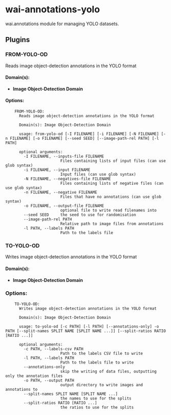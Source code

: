 # wai-annotations-yolo
wai.annotations module for managing YOLO datasets. 

## Plugins
### FROM-YOLO-OD
Reads image object-detection annotations in the YOLO format

#### Domain(s):
- **Image Object-Detection Domain**

#### Options:
```
    FROM-YOLO-OD:
      Reads image object-detection annotations in the YOLO format

      Domain(s): Image Object-Detection Domain

      usage: from-yolo-od [-I FILENAME] [-i FILENAME] [-N FILENAME] [-n FILENAME] [-o FILENAME] [--seed SEED] [--image-path-rel PATH] [-l PATH]

      optional arguments:
        -I FILENAME, --inputs-file FILENAME
                        Files containing lists of input files (can use glob syntax)
        -i FILENAME, --input FILENAME
                        Input files (can use glob syntax)
        -N FILENAME, --negatives-file FILENAME
                        Files containing lists of negative files (can use glob syntax)
        -n FILENAME, --negative FILENAME
                        Files that have no annotations (can use glob syntax)
        -o FILENAME, --output-file FILENAME
                        optional file to write read filenames into
        --seed SEED     the seed to use for randomisation
        --image-path-rel PATH
                        Relative path to image files from annotations
        -l PATH, --labels PATH
                        Path to the labels file
```

### TO-YOLO-OD
Writes image object-detection annotations in the YOLO format

#### Domain(s):
- **Image Object-Detection Domain**

### Options:
```
    TO-YOLO-OD:
      Writes image object-detection annotations in the YOLO format

      Domain(s): Image Object-Detection Domain

      usage: to-yolo-od [-c PATH] [-l PATH] [--annotations-only] -o PATH [--split-names SPLIT NAME [SPLIT NAME ...]] [--split-ratios RATIO [RATIO ...]]

      optional arguments:
        -c PATH, --labels-csv PATH
                        Path to the labels CSV file to write
        -l PATH, --labels PATH
                        Path to the labels file to write
        --annotations-only
                        skip the writing of data files, outputting only the annotation files
        -o PATH, --output PATH
                        output directory to write images and annotations to
        --split-names SPLIT NAME [SPLIT NAME ...]
                        the names to use for the splits
        --split-ratios RATIO [RATIO ...]
                        the ratios to use for the splits
